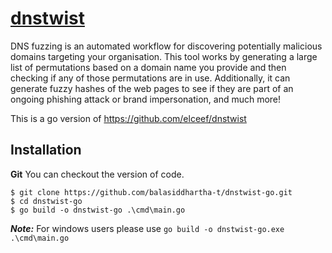 [dnstwist]()
===============================

DNS fuzzing is an automated workflow for discovering potentially malicious domains targeting your organisation. This tool works by generating a large list of permutations based on a domain name you provide and then checking if any of those permutations are in use.
Additionally, it can generate fuzzy hashes of the web pages to see if they are part of an ongoing phishing attack or brand impersonation, and much more!

This is a go version of https://github.com/elceef/dnstwist

Installation
-------------


**Git**
You can checkout the version of code.

```
$ git clone https://github.com/balasiddhartha-t/dnstwist-go.git
$ cd dnstwist-go
$ go build -o dnstwist-go .\cmd\main.go
```
***Note:*** For windows users please use ```go build -o dnstwist-go.exe .\cmd\main.go```
